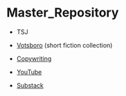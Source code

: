 # Master_Repository

- TSJ

- [Votsboro](https://github.com/MattTheBobcat/VOTSBORO/blob/master/README.md) (short fiction collection)

- [Copywriting](https://github.com/MattTheBobcat/Copywriting/blob/52ef6ec49f1972742d40d503aa3c118b3b065674/MWaters_copywriting_portfolio.pdf) 

- [YouTube](https://www.youtube.com/channel/UC_s-VK6XwokSy5d3wrHNXOQ)

- [Substack](https://substack.com/@mattthebobcat)
